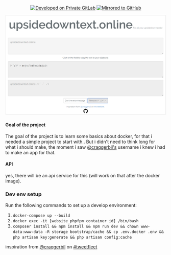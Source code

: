 <p align="center">
  <a href="https://about.gitlab.com/" target="_blank"><img src="https://img.shields.io/badge/Developed%20on-Private%20GitLab-red.svg?style=flat&maxAge=3600" alt="Developed on Private GitLab"></a>
  <a href="https://github.com/rohimma/upsidedowntext.online" target="_blank"><img src="https://img.shields.io/badge/Mirrored%20to-GitHub-lightgrey.svg?style=flat&maxAge=3600" alt="Mirrored to GitHub"></a>
</p>

<img src="https://raw.githubusercontent.com/rohimma/upsidedowntext.online/master/resources/assets/images/homepage.PNG" />

#### Goal of the project
The goal of the project is to learn some basics about docker, for that i needed a simple project to start with..
But i didn't need to think long for what i should make, the moment i saw <a href="https://tweetfleet.slack.com/messages/@craqgerbil" target="_blank">@craqgerbil's</a> username i knew i had to make an app for that.

#### API
yes, there will be an api service for this (will work on that after the docker image).

### Dev env setup
Run the following commands to set up a develop environment: 
1. `docker-compose up --build`  
2. `docker exec -it [website_phpfpm container id] /bin/bash`
3. `composer install && npm install && npm run dev && chown www-data:www-data -R storage bootstrap/cache && cp .env.docker .env && php artisan key:generate && php artisan config:cache`

inspiration from <a href="https://tweetfleet.slack.com/messages/@craqgerbil" target="_blank">@craqgerbil</a> on <a href="https://tweetfleet.slack.com/" target="_blank">#tweetfleet</a>
